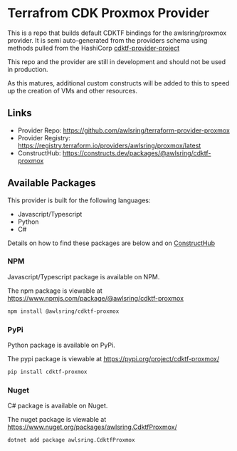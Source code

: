 # Terrafrom CDK Proxmox Provider

This is a repo that builds default CDKTF bindings for the awlsring/proxmox provider. It is semi auto-generated from the providers schema using methods pulled from the HashiCorp [cdktf-provider-project](https://github.com/cdktf/cdktf-provider-project)

This repo and the provider are still in development and should not be used in production.

As this matures, additional custom constructs will be added to this to speed up the creation of VMs and other resources.

## Links

* Provider Repo: https://github.com/awlsring/terraform-provider-proxmox
* Provider Registry: https://registry.terraform.io/providers/awlsring/proxmox/latest
* ConstructHub: https://constructs.dev/packages/@awlsring/cdktf-proxmox

## Available Packages

This provider is built for the following languages:

* Javascript/Typescript
* Python
* C#

Details on how to find these packages are below and on [ConstructHub](https://constructs.dev/packages/@awlsring/cdktf-proxmox)

### NPM

Javascript/Typescript package is available on NPM.

The npm package is viewable at https://www.npmjs.com/package/@awlsring/cdktf-proxmox

```bash
npm install @awlsring/cdktf-proxmox
```

### PyPi

Python package is available on PyPi.

The pypi package is viewable at https://pypi.org/project/cdktf-proxmox/

```bash
pip install cdktf-proxmox
```

### Nuget

C# package is available on Nuget.

The nuget package is viewable at https://www.nuget.org/packages/awlsring.CdktfProxmox/

```bash
dotnet add package awlsring.CdktfProxmox
```